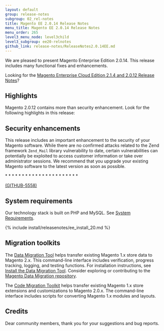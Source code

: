 ```yaml
---
layout: default
group: release-notes
subgroup: 02_rel-notes
title: Magento EE 2.0.14 Release Notes
menu_title: Magento EE 2.0.14 Release Notes
menu_order: 265
level3_menu_node: level3child
level3_subgroup: ee20-relnotes 
github_link: release-notes/ReleaseNotes2.0.14EE.md
---
```


We are pleased to present Magento Enterprise Edition 2.0.14. This release includes many functional fixes and enhancements. 

Looking for the <a href="http://devdocs.magento.com/guides/v2.0/cloud/release-notes/CloudReleaseNotes2.1.4.html" target="_blank">Magento Enterprise Cloud Edition 2.1.4 and 2.0.12 Release Notes</a>?



## Highlights

Magento 2.0.12 contains more than  security enhancement. Look for the following highlights in this release:



## Security enhancements

This release includes an important enhancement to the security of your Magento software. While there are no confirmed attacks related to the Zend framework `Zend_Mail` library vulnerability to date, certain vulnerabilities can potentially be exploited to access customer information or take over administrator sessions. We recommend that you upgrade your existing Magento software to the latest version as soon as possible.




<!---  -->* 
<!---  -->* 
<!---  -->* 
<!---  -->* 
<!---  -->* 
<!---  -->* 
<!---  -->* 
<!--- 64051 -->* 
<!--- 63880 -->* 
<!--- 63878 -->* 
<!--- 63876 -->* 
<!--- 63871 -->* 
<!--- 63868 -->* 
<!--- 63865 -->* 
<!--- 63863 -->* 
<!--- 63681 -->* 
<!--- 63633 -->* 
<!--- 63528 -->* 
<!--- 63518 -->* 
<!--- 62314 -->* 
<!--- 61016 -->* 
<!--- 59096 -->* 

<a href="https://github.com/magento/magento2/issues/5558" target="_blank">(GITHUB-5558)</a>




## System requirements
Our technology stack is built on PHP and MySQL. See
<a href="{{ page.baseurl }}install-gde/system-requirements.html" target="_blank">System Requirements</a>.


{% include install/releasenotes/ee_install_20.md %}



## Migration toolkits
The <a href="{{ page.baseurl }}migration/migration-migrate.html" target="_blank">Data Migration Tool</a> helps transfer existing Magento 1.x store data to Magento 2.x. This command-line interface includes verification, progress tracking, logging, and testing functions. For installation instructions, see  <a href="{{ page.baseurl }}migration/migration-tool-install.html" target="_blank">Install the Data Migration Tool</a>. Consider exploring or contributing to the <a href="https://github.com/magento/data-migration-tool" target="_blank"> Magento Data Migration repository</a>.

The <a href="https://github.com/magento/code-migration" target="_blank">Code Migration Toolkit</a> helps transfer existing Magento 1.x store extensions and customizations to Magento 2.0.x. The command-line interface includes scripts for converting Magento 1.x modules and layouts.

## Credits

Dear community members, thank you for your suggestions and bug reports.
